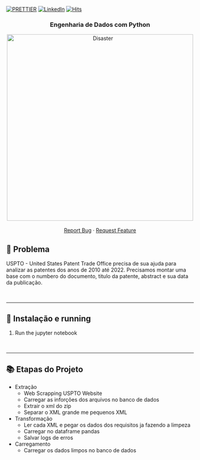 <!-- PROJECT SHIELDS -->
[![PRETTIER](https://img.shields.io/badge/code_style-prettier-ff69b4.svg?style=flat-square)](https://gitter.im/jlongster/prettie)
[![LinkedIn][linkedin-shield]](https://www.linkedin.com/in/paulo-mota-955218a2/)
[![Hits](https://hits.seeyoufarm.com/api/count/incr/badge.svg?url=https://github.com/paulowiz/uff_engenharia_de_dados_com_python=%23E71A18&title_bg=%23555555&icon=dependabot.svg&icon_color=%23E7E7E7&title=views&edge_flat=false)](https://hits.seeyoufarm.com)
<!-- PROJECT SHIELDS -->



<!-- PROJECT -->
<p align="center">
  <h3 align="center"> 
   Engenharia de Dados com Python 
  </h3> 
  <p align="center">
    <img alt="Disaster" src="https://insightlab.ufc.br/wp-content/webp-express/webp-images/doc-root/wp-content/uploads/2019/09/Minerando-Dados-%E2%80%BA-Por-que-o-Python-%C3%A9-a-Linguagem.jpg.webp", width=500px, wight=250px>
    <br />
    <br />
    <a href="https://github.com/paulowiz/uff_engenharia_de_dados_com_python/issues">Report Bug</a>
    ·
    <a href="https://github.com/paulowiz/uff_engenharia_de_dados_com_python/issues">Request Feature</a>
  </p>
</p>



<!-- ABOUT THE PROJECT -->
## 🤔 Problema 
USPTO - United States Patent Trade Office precisa de sua ajuda para analizar as patentes dos anos de 2010 até 2022. Precisamos montar uma base com o numbero do documento, titulo da patente, abstract e sua data da publicação.



<br /> 

---

<!-- INSTALLATION -->

## 🔨 Instalação e running 

1. Run the jupyter notebook 

<br />

---

<!-- File Overview -->

## 📚 Etapas do Projeto

- Extração
  - Web Scrapping USPTO Website
  - Carregar as inforções dos arquivos no banco de dados
  - Extrair o xml do zip
  - Separar o XML grande me pequenos XML 
- Transformação
  - Ler cada XML e pegar os dados dos requisitos ja fazendo a limpeza 
  - Carregar no dataframe pandas
  - Salvar logs de erros 
- Carregamento
  - Carregar os dados limpos no banco de dados


<!-- MARKDOWN LINKS & IMAGES -->
[contributors-shield]: https://img.shields.io/github/contributors/othneildrew/Best-README-Template.svg?style=flat-square
[contributors-url]: https://github.com/othneildrew/Best-README-Template/graphs/contributors
[forks-shield]: https://img.shields.io/github/forks/othneildrew/Best-README-Template.svg?style=flat-square
[forks-url]: https://github.com/othneildrew/Best-README-Template/network/members
[stars-shield]: https://img.shields.io/github/stars/othneildrew/Best-README-Template.svg?style=flat-square
[stars-url]: https://github.com/othneildrew/Best-README-Template/stargazers
[issues-shield]: https://img.shields.io/github/issues/othneildrew/Best-README-Template.svg?style=flat-square
[issues-url]: https://github.com/othneildrew/Best-README-Template/issues
[license-shield]: https://img.shields.io/github/license/othneildrew/Best-README-Template.svg?style=flat-square
[license-url]: https://github.com/othneildrew/Best-README-Template/blob/master/LICENSE.txt
[linkedin-shield]: https://img.shields.io/badge/-LinkedIn-black.svg?style=flat-square&logo=linkedin&colorB=555
[linkedin-url]: https://linkedin.com/in/othneildrew
[product-screenshot]: images/screenshot.png
<!-- MARKDOWN LINKS & IMAGES -->
